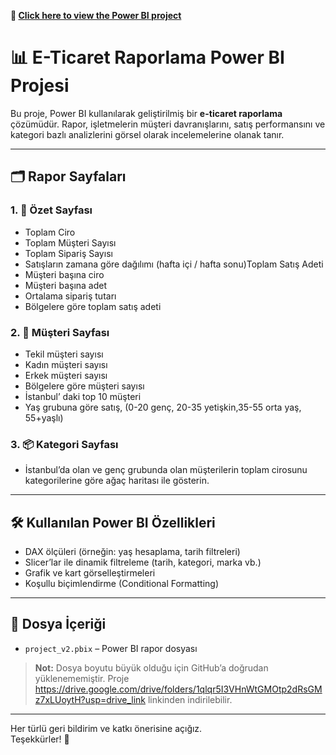 **🔗 [Click here to view the Power BI project](https://drive.google.com/drive/folders/1qlqr5I3VHnWtGMOtp2dRsGMz7xLUoytH?usp=drive_link)**  

# 📊 E-Ticaret Raporlama Power BI Projesi

Bu proje, Power BI kullanılarak geliştirilmiş bir **e-ticaret raporlama** çözümüdür. Rapor, işletmelerin müşteri davranışlarını, satış performansını ve kategori bazlı analizlerini görsel olarak incelemelerine olanak tanır.

---

## 🗂️ Rapor Sayfaları

### 1. 📄 Özet Sayfası
- Toplam Ciro
- Toplam Müşteri Sayısı
- Toplam Sipariş Sayısı
- Satışların zamana göre dağılımı (hafta içi / hafta sonu)Toplam Satış Adeti
- Müşteri başına ciro
- Müşteri başına adet
- Ortalama sipariş tutarı
- Bölgelere göre toplam satış adeti

### 2. 👥 Müşteri Sayfası
- Tekil müşteri sayısı
- Kadın müşteri sayısı
- Erkek müşteri sayısı
- Bölgelere göre müşteri sayısı
- İstanbul’ daki top 10 müşteri 
- Yaş grubuna göre satış, (0-20 genç, 20-35 yetişkin,35-55 orta yaş, 55+yaşlı)

### 3. 📦 Kategori Sayfası
- İstanbul’da olan ve genç grubunda olan müşterilerin toplam cirosunu kategorilerine göre ağaç haritası ile gösterin. 
---

## 🛠️ Kullanılan Power BI Özellikleri

- DAX ölçüleri (örneğin: yaş hesaplama, tarih filtreleri)
- Slicer’lar ile dinamik filtreleme (tarih, kategori, marka vb.)
- Grafik ve kart görselleştirmeleri
- Koşullu biçimlendirme (Conditional Formatting)

---

## 📁 Dosya İçeriği

- `project_v2.pbix` – Power BI rapor dosyası  
> **Not:** Dosya boyutu büyük olduğu için GitHub’a doğrudan yüklenememiştir. Proje https://drive.google.com/drive/folders/1qlqr5I3VHnWtGMOtp2dRsGMz7xLUoytH?usp=drive_link linkinden indirilebilir.

---

Her türlü geri bildirim ve katkı önerisine açığız.  
Teşekkürler! 🙌
